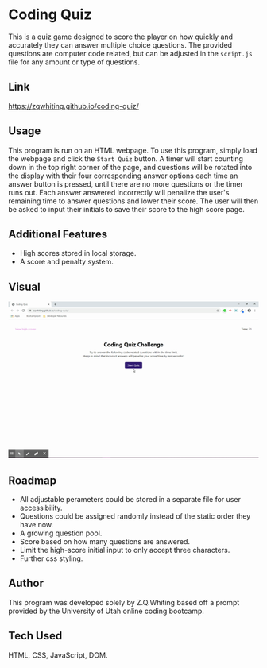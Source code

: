 # Coding Quiz
This is a quiz game designed to score the player on how quickly and accurately they can answer multiple choice questions. The provided questions are computer code related, but can be adjusted in the `script.js` file for any amount or type of questions.

## Link
https://zqwhiting.github.io/coding-quiz/

## Usage
This program is run on an HTML webpage. To use this program, simply load the webpage and click the `Start Quiz` button. A timer will start counting down in the top right corner of the page, and questions will be rotated into the display with their four corresponding answer options each time an answer button is pressed, until there are no more questions or the timer runs out. Each answer answered incorrectly will penalize the user's remaining time to answer questions and lower their score. The user will then be asked to input their initials to save their score to the high score page.

## Additional Features
* High scores stored in local storage.
* A score and penalty system.

## Visual
![Coding Quiz Program](./assets/images/gif.gif)

## Roadmap
* All adjustable perameters could be stored in a separate file for user accessibility.
* Questions could be assigned randomly instead of the static order they have now.
* A growing question pool.
* Score based on how many questions are answered.
* Limit the high-score initial input to only accept three characters.
* Further css styling.

## Author
This program was developed solely by Z.Q.Whiting based off a prompt provided by the University of Utah online coding bootcamp.

## Tech Used
HTML, CSS, JavaScript, DOM.
